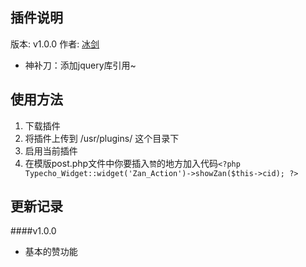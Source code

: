 ## 插件说明 ##
版本: v1.0.0
作者: [冰剑](https://github.com/binjoo)

 - 神补刀：添加jquery库引用~
 
## 使用方法 ##

 1. 下载插件
 2. 将插件上传到 /usr/plugins/ 这个目录下
 3. 启用当前插件
 4. 在模版post.php文件中你要插入`赞`的地方加入代码`<?php Typecho_Widget::widget('Zan_Action')->showZan($this->cid); ?>`

## 更新记录 ##
####v1.0.0
 - 基本的赞功能